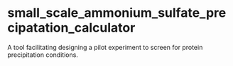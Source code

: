 # small_scale_ammonium_sulfate_precipatation_calculator
A  tool facilitating designing a pilot experiment to screen for protein precipitation conditions.
